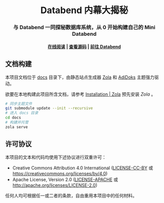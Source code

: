 <div align="center">

<h1 align="center">Databend 内幕大揭秘</h1>
<h3 align="center">与 Databend 一同探秘数据库系统，从 0 开始构建自己的 Mini Databend</h3>
 
<h4 align="center">
  <a href="https://psiace.github.io/databend-internals">在线阅读</a>  |
  <a href="https://github.com/psiace/databend-internals">查看源码</a>  |
  <a href="https://github.com/datafuselabs/databend">前往 Databend</a>
</h4>

</div>

## 文档构建

本项目文档位于 [docs](./docs/) 目录下，由静态站点生成器 [Zola](https://getzola.org/) 和 [AdiDoks](https://github.com/aaranxu/adidoks) 主题强力驱动。

欲要在本地构建此项目所含文档，请参考 [Installation | Zola](https://www.getzola.org/documentation/getting-started/installation/) 预先安装 *Zola* 。

```bash
# 同步主题文件
git submodule update --init --recursive
# 进入 docs 目录
cd docs
# 构建并托管
zola serve
```

## 许可协议

本项目的文本和代码均使用下述协议进行双重许可：

- Creative Commons Attribution 4.0 International ([LICENSE-CC-BY](./LICENSE-CC_BY) 或 https://creativecommons.org/licenses/by/4.0)
- Apache License, Version 2.0 ([LICENSE-APACHE](./LICENSE-APACHE) 或 http://apache.org/licenses/LICENSE-2.0)

任何人均可根据任一或二者的条款，自由重用本项目中的任何材料。
